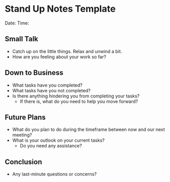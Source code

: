 # Stand Up Notes Template
Date:
Time:

## Small Talk
- Catch up on the little things. Relax and unwind a bit.
- How are you feeling about your work so far? 

## Down to Business
- What tasks have you completed?
- What tasks have you not completed?
- Is there anything hindering you from completing your tasks?
  - If there is, what do you need to help you move forward?

## Future Plans
- What do you plan to do during the timeframe between now and our next meeting?
- What is your outlook on your current tasks?
  - Do you need any assistance?

## Conclusion
- Any last-minute questions or concerns?